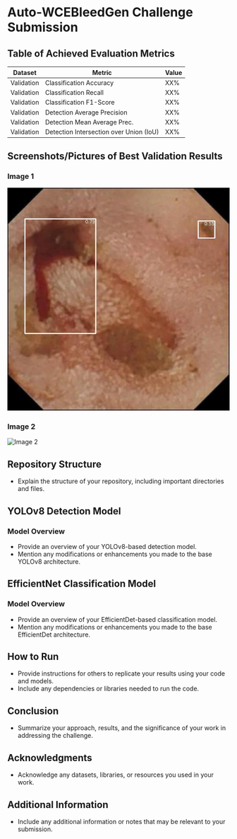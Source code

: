 # Auto-WCEBleedGen Challenge Submission

## Table of Achieved Evaluation Metrics

| Dataset    | Metric                                  | Value |
| ---------- | --------------------------------------- | ----- |
| Validation | Classification Accuracy                 | XX%   |
| Validation | Classification Recall                   | XX%   |
| Validation | Classification F1-Score                 | XX%   |
| Validation | Detection Average Precision             | XX%   |
| Validation | Detection Mean Average Prec.            | XX%   |
| Validation | Detection Intersection over Union (IoU) | XX%   |

## Screenshots/Pictures of Best Validation Results

### Image 1

![Image 1](Detection_Predictions/validation/img-648-_png_jpg.rf.5b81ff212c9b0c8edb77bff30426659c.jpg)

### Image 2

![Image 2](path_to_image_2.png)

## Repository Structure

- Explain the structure of your repository, including important directories and files.

## YOLOv8 Detection Model

### Model Overview

- Provide an overview of your YOLOv8-based detection model.
- Mention any modifications or enhancements you made to the base YOLOv8 architecture.

## EfficientNet Classification Model

### Model Overview

- Provide an overview of your EfficientDet-based classification model.
- Mention any modifications or enhancements you made to the base EfficientDet architecture.

## How to Run

- Provide instructions for others to replicate your results using your code and models.
- Include any dependencies or libraries needed to run the code.

## Conclusion

- Summarize your approach, results, and the significance of your work in addressing the challenge.

## Acknowledgments

- Acknowledge any datasets, libraries, or resources you used in your work.

## Additional Information

- Include any additional information or notes that may be relevant to your submission.
